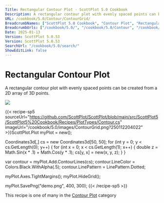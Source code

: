 ```yaml
---
Title: Rectangular Contour Plot - ScottPlot 5.0 Cookbook
Description: A rectangular contour plot with evenly spaced points can be created from a 2D array of 3D points.
URL: /cookbook/5.0/Contour/ContourGrid/
BreadcrumbNames: ["ScottPlot 5.0 Cookbook", "Contour Plot", "Rectangular Contour Plot"]
BreadcrumbUrls: ["/cookbook/5.0/", "/cookbook/5.0/Contour", "/cookbook/5.0/Contour/ContourGrid"]
Date: 2025-01-13
Version: ScottPlot 5.0.53
Version: ScottPlot 5.0.53
SearchUrl: "/cookbook/5.0/search/"
ShowEditLink: false
---
```



<div class='d-flex align-items-center mt-5'>
<h1 class='me-2 text-dark my-0 border-0'>Rectangular Contour Plot</h1>
</div>

A rectangular contour plot with evenly spaced points can be created from a 2D array of 3D points.

[![](/cookbook/5.0/images/ContourGrid.png?250112204022)](/cookbook/5.0/images/ContourGrid.png?250112204022)

{{< recipe-sp5 sourceUrl="https://github.com/ScottPlot/ScottPlot/blob/main/src/ScottPlot5/ScottPlot5%20Cookbook/Recipes/PlotTypes/Contour.cs" imageUrl="/cookbook/5.0/images/ContourGrid.png?250112204022" >}}ScottPlot.Plot myPlot = new();

Coordinates3d[,] cs = new Coordinates3d[50, 50];
for (int y = 0; y &lt; cs.GetLength(0); y++)
{
    for (int x = 0; x &lt; cs.GetLength(1); x++)
    {
        double z = Math.Sin(x * .1) + Math.Cos(y * .1);
        cs[y, x] = new(x, y, z);
    }
}

var contour = myPlot.Add.ContourLines(cs);
contour.LineColor = Colors.Black.WithAlpha(.5);
contour.LinePattern = LinePattern.Dotted;

myPlot.Axes.TightMargins();
myPlot.HideGrid();

myPlot.SavePng("demo.png", 400, 300);
{{< /recipe-sp5 >}}

<div class='my-5 text-center'>This recipe is one of many in the <a href='/cookbook/5.0/Contour'>Contour Plot</a> category</div>


